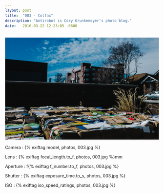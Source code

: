 ```yaml
---
layout: post
title:  "003 - Colfax"
description: "Antirobot is Cory Grunkemeyer's photo blog."
date:   2016-03-22 12:23:05 -0600
---
```


![003 - Colfax](/photos/003.jpg)

Camera
: {% exiftag model, photos, 003.jpg %}

Lens
: {% exiftag focal_length.to_f, photos, 003.jpg %}mm

Aperture
: f{% exiftag f_number.to_f, photos, 003.jpg %}

Shutter
: {% exiftag exposure_time.to_s, photos, 003.jpg %}

ISO
: {% exiftag iso_speed_ratings, photos, 003.jpg %}
